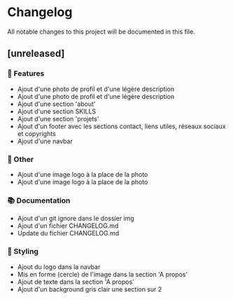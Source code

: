 # Changelog

All notable changes to this project will be documented in this file.

## [unreleased]

### 🚀 Features

- Ajout d'une photo de profil et d'une légère description
- Ajout d'une photo de profil et d'une légère description
- Ajout d'une section 'about'
- Ajout d'une section SKILLS
- Ajout d'une section 'projets'
- Ajout d'un footer avec les sections contact, liens utiles, réseaux sociaux et copyrights
- Ajout d'une navbar

### 💼 Other

- Ajout d'une image logo à la place de la photo
- Ajout d'une image logo à la place de la photo

### 📚 Documentation

- Ajout d'un git ignore dans le dossier img
- Ajout d'un fichier CHANGELOG.md
- Update du fichier CHANGELOG.md

### 🎨 Styling

- Ajout du logo dans la navbar
- Mis en forme (cercle) de l'image dans la section 'A propos'
- Ajout de texte dans la section 'A propos'
- Ajout d'un background gris clair une section sur 2

<!-- generated by git-cliff -->
